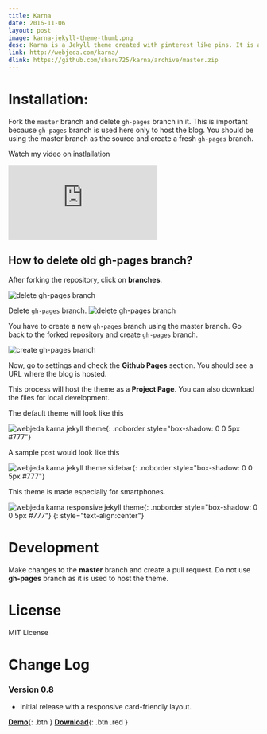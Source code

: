 ```yaml
---
title: Karna
date: 2016-11-06
layout: post
image: karna-jekyll-theme-thumb.png
desc: Karna is a Jekyll theme created with pinterest like pins. It is a freemium theme. This theme uses Masonry layout.
link: http://webjeda.com/karna/
dlink: https://github.com/sharu725/karna/archive/master.zip
---
```


# Installation: 
Fork the ``master`` branch and delete ``gh-pages`` branch in it. This is important because ``gh-pages`` branch is used here only to host the blog. You should be using the master branch as the source and create a fresh ``gh-pages`` branch.


Watch my video on instlallation
<iframe class="video" src="https://www.youtube.com/embed/T2nx6tj-ZH4?rel=0?rel=0" frameborder="0" allowfullscreen></iframe>

## How to delete old **gh-pages** branch?
After forking the repository, click on **branches**.

![delete gh-pages branch](http://blog.webjeda.com/images/delete-github-branch.png)

Delete ``gh-pages`` branch.
![delete gh-pages branch](http://blog.webjeda.com/images/delete-github-branch-2.png)

You have to create a new ``gh-pages`` branch using the master branch. Go back to the forked repository and create ``gh-pages`` branch.

![create gh-pages branch](http://blog.webjeda.com/images/create-gh-pages-branch.JPG)

Now, go to settings and check the **Github Pages** section. You should see a URL where the blog is hosted.

This process will host the theme as a **Project Page**. You can also download the files for local development. 

The default theme will look like this

![webjeda karna jekyll theme](http://webjeda.com/karna/images/karna-jekyll-theme-screenshot.png){: .noborder  style="box-shadow: 0 0 5px #777"}


A sample post would look like this

![webjeda karna jekyll theme sidebar](http://webjeda.com/karna/images/post.png){: .noborder style="box-shadow: 0 0 5px #777"}


This theme is made especially for smartphones.

![webjeda karna responsive jekyll theme](http://webjeda.com/karna/images/karna-responsive-jekyll-theme.png){: .noborder style="box-shadow: 0 0 5px #777"}
{: style="text-align:center"}

# Development
Make changes to the **master** branch and create a pull request. Do not use **gh-pages** branch as it is used to host the theme.

# License
MIT License

# Change Log

### Version 0.8
* Initial release with a responsive card-friendly layout.

[**Demo**]({{page.link}}){: .btn }
[**Download**]({{page.dlink}}){: .btn .red }
